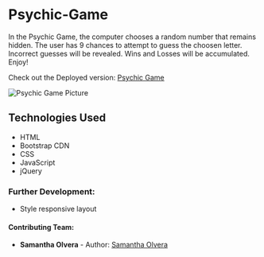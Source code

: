 # Psychic-Game

In the Psychic Game, the computer chooses a random number that remains hidden. The user has 9 chances to attempt to guess the choosen letter. Incorrect guesses will be revealed. Wins and Losses will be accumulated. Enjoy!

Check out the Deployed version: [Psychic Game](https://smolvera.github.io/Psychic-Game/)

![Psychic Game Picture](https://smolvera.github.io/Psychic-Game/assets/images/crystalBall.jpg "Psychic Game")

## Technologies Used
 - HTML
 - Bootstrap CDN 
 - CSS
 - JavaScript
 - jQuery
 
### Further Development:
- Style responsive layout 

#### Contributing Team:

* **Samantha Olvera** - Author: [Samantha Olvera](https://github.com/smolvera) 
